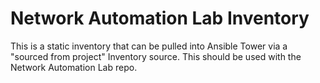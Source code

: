 Network Automation Lab Inventory
================================
This is a static inventory that can be pulled into Ansible Tower via a "sourced from project" Inventory source. This should be used with the Network Automation Lab repo.
